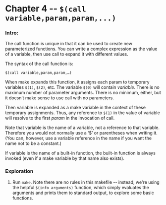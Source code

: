 # Chapter 4 -- `$(call variable,param,param,...)`

### Intro:

The call function is unique in that it can be used to create new parameterized functions. You can write a complex expression as the value of a variable, then use call to expand it with different values.

The syntax of the call function is:

`$(call variable,param,param,…)`

When make expands this function, it assigns each param to temporary variables `$(1)`, `$(2)`, etc. The variable `$(0)` will contain *variable*. There is no maximum number of parameter arguments. There is no minimum, either, but it doesn’t make sense to use call with no parameters.

Then variable is expanded as a make variable in the context of these temporary assignments. Thus, any reference to `$(1)` in the value of variable will resolve to the first *param* in the invocation of call.

Note that variable is the name of a variable, not a reference to that variable. Therefore you would not normally use a ‘$’ or parentheses when writing it. (You can, however, use a variable reference in the name if you want the name not to be a constant.)

If variable is the name of a built-in function, the built-in function is always invoked (even if a make variable by that name also exists).


### Exploration 

1. Run `make`. Note there are no rules in this makefile -- instead, we're using the helpful `$(info arguments)` function, which simply evaluates the arguments and prints them to standard output, to explore some basic functions.

